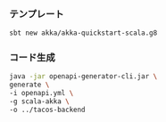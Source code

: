 ### テンプレート
```bash
sbt new akka/akka-quickstart-scala.g8
```

### コード生成
```bash
java -jar openapi-generator-cli.jar \
generate \
-i openapi.yml \
-g scala-akka \
-o ../tacos-backend
```
